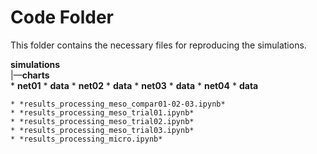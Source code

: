 # Code Folder 

This folder contains the necessary files for reproducing the simulations.

**simulations**  
|&mdash;**charts**  
	* **net01**
		* **data**
	* **net02**
		* **data**
	* **net03**
		* **data**
	* **net04**
		* **data**

	* *results_processing_meso_compar01-02-03.ipynb*
	* *results_processing_meso_trial01.ipynb*
	* *results_processing_meso_trial02.ipynb*
	* *results_processing_meso_trial03.ipynb*
	* *results_processing_micro.ipynb*

